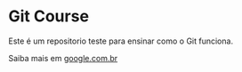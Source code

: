 # Git Course

Este é um repositorio teste para ensinar como o Git funciona.

Saiba mais em [google.com.br](http://google.com.br)
